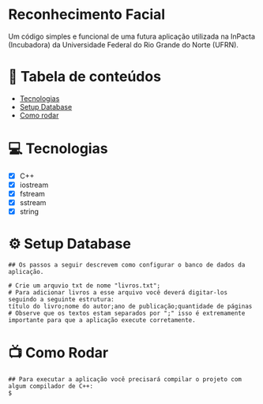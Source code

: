 # Reconhecimento Facial

Um código simples e funcional de uma futura aplicação utilizada na InPacta (Incubadora) da Universidade Federal do Rio Grande do Norte (UFRN).

# 📌 Tabela de conteúdos

- [Tecnologias](#computer-tecnologias)
- [Setup Database](#gear-setup-database)
- [Como rodar](#tv-como-rodar)

# 💻 Tecnologias

- [x] C++
- [x] iostream
- [x] fstream
- [x] sstream
- [x] string

# ⚙️ Setup Database

```shell
## Os passos a seguir descrevem como configurar o banco de dados da aplicação.

# Crie um arquvio txt de nome "livros.txt";
# Para adicionar livros a esse arquivo você deverá digitar-los seguindo a seguinte estrutura:
título do livro;nome do autor;ano de publicação;quantidade de páginas
# Observe que os textos estam separados por ";" isso é extremamente importante para que a aplicação execute corretamente.

```

# 📺 Como Rodar

```shell
## Para executar a aplicação você precisará compilar o projeto com algum compilador de C++:
$ 
```
